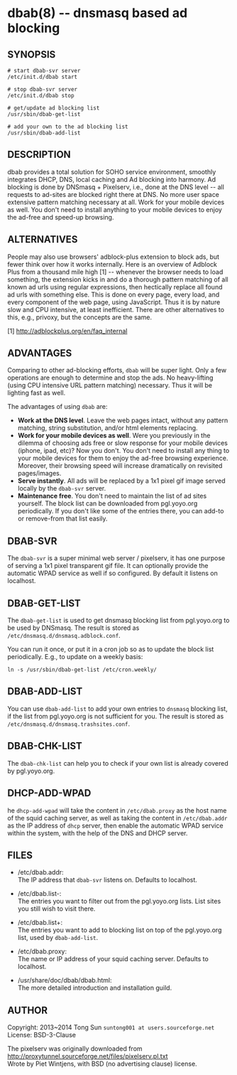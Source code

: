 # dbab(8) -- dnsmasq based ad blocking

## SYNOPSIS

    # start dbab-svr server
	/etc/init.d/dbab start

    # stop dbab-svr server
	/etc/init.d/dbab stop

    # get/update ad blocking list
	/usr/sbin/dbab-get-list

	# add your own to the ad blocking list
	/usr/sbin/dbab-add-list


## DESCRIPTION

dbab provides a total solution for SOHO service environment, smoothly integrates DHCP, DNS, local caching and Ad blocking into harmony.
Ad blocking is done by DNSmasq + Pixelserv, i.e., done at the DNS level -- all requests to ad-sites are blocked right there at DNS. No more user space extensive pattern matching necessary at all. Work for your mobile devices as well. You don't need to install anything to your mobile devices to enjoy the ad-free and speed-up browsing.


## ALTERNATIVES

People may also use browsers' adblock-plus extension to block ads, but fewer think over how it works internally. Here is an overview of Adblock Plus from a thousand mile high [1] -- whenever the browser needs to load something, the extension kicks in and do a thorough pattern matching of all known ad urls using regular expressions, then hectically replace all found ad urls with something else. This is done on every page, every load, and every component of the web page, using JavaScript. Thus it is by nature slow and CPU intensive, at least inefficient. There are other alternatives to this, e.g., privoxy, but the concepts are the same.

[1] http://adblockplus.org/en/faq_internal

## ADVANTAGES

Comparing to other ad-blocking efforts, `dbab` will be super light. Only a few operations are enough to determine and stop the ads. No heavy-lifting (using CPU intensive URL pattern matching) necessary. Thus it will be lighting fast as well. 

The advantages of using `dbab` are:

- **Work at the DNS level**. Leave the web pages intact, without any pattern matching, string substitution, and/or html elements replacing.
- **Work for your mobile devices as well**. Were you previously in the dilemma of choosing ads free or slow response for your mobile devices (iphone, ipad, etc)? Now you don't. You don't need to install any thing to your mobile devices for them to enjoy the ad-free browsing experience. Moreover, their browsing speed will increase dramatically on revisited pages/images. 
- **Serve instantly**. All ads will be replaced by a 1x1 pixel gif image served locally by the `dbab-svr` server.
- **Maintenance free**. You don't need to maintain the list of ad sites yourself. The block list can be downloaded from pgl.yoyo.org periodically. If you don't like some of the entries there, you can add-to or remove-from that list easily. 

## DBAB-SVR

The `dbab-svr` is a super minimal web server / pixelserv, it has one purpose of serving a 1x1 pixel transparent gif file. It can optionally provide the automatic WPAD service as well if so configured. By default it listens on localhost. 

## DBAB-GET-LIST

The `dbab-get-list` is used to get dnsmasq blocking list from pgl.yoyo.org to be used by DNSmasq. The result is stored as `/etc/dnsmasq.d/dnsmasq.adblock.conf`.

You can run it once, or put it in a cron job so as to update the block list periodically. E.g., to update on a weekly basis:

    ln -s /usr/sbin/dbab-get-list /etc/cron.weekly/

## DBAB-ADD-LIST

You can use `dbab-add-list` to add your own entries to `dnsmasq` blocking list, if the list from pgl.yoyo.org is not sufficient for you. The result is stored as `/etc/dnsmasq.d/dnsmasq.trashsites.conf`.

## DBAB-CHK-LIST

The `dbab-chk-list` can help you to check if your own list is already covered by pgl.yoyo.org.

## DHCP-ADD-WPAD

he `dhcp-add-wpad` will take the content in `/etc/dbab.proxy` as the host name of the squid caching server, as well as taking the content in `/etc/dbab.addr` as
the IP address of `dhcp` server, then enable the automatic WPAD service within the system, with the help of the DNS and DHCP server. 

## FILES 

* /etc/dbab.addr:  
  The IP address that `dbab-svr` listens on. Defaults to localhost.
  
* /etc/dbab.list-:  
  The entries you want to filter out from the pgl.yoyo.org lists. List sites you still wish to visit there. 

* /etc/dbab.list+:  
  The entries you want to add to blocking list on top of the pgl.yoyo.org list, used by `dbab-add-list`. 

* /etc/dbab.proxy:  
  The name or IP address of your squid caching server. Defaults to localhost.
  
* /usr/share/doc/dbab/dbab.html:  
  The more detailed introduction and installation guild.
  

## AUTHOR

Copyright: 2013~2014 Tong Sun `suntong001 at users.sourceforge.net`  
License: BSD-3-Clause

The pixelserv was originally downloaded from  
 http://proxytunnel.sourceforge.net/files/pixelserv.pl.txt  
Wrote by Piet Wintjens, with BSD (no advertising clause) license.
